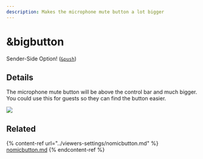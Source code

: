 ```yaml
---
description: Makes the microphone mute button a lot bigger
---
```


# \&bigbutton

Sender-Side Option! ([`&push`](../source-settings/push.md))

## Details

The microphone mute button will be above the control bar and much bigger. You could use this for guests so they can find the button easier.

![](../.gitbook/assets/bigbutton.png)

## Related

{% content-ref url="../viewers-settings/nomicbutton.md" %}
[nomicbutton.md](../viewers-settings/nomicbutton.md)
{% endcontent-ref %}
